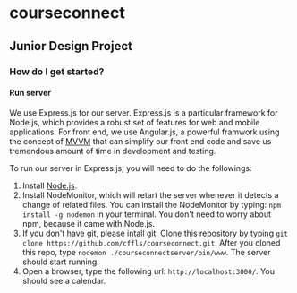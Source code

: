# courseconnect

## Junior Design Project

### How do I get started?

#### Run server

We use Express.js for our server. Express.js is a particular framework for Node.js, which provides a robust set of features for web and mobile applications.
For front end, we use Angular.js, a powerful framwork using the concept of [MVVM](https://en.wikipedia.org/wiki/Model_View_ViewModel) that can simplify our front end code and save us tremendous amount of time in development and testing.

To run our server in Express.js, you will need to do the followings:

1. Install [Node.js](https://nodejs.org/download/).
2. Install NodeMonitor, which will retart the server whenever it detects a change of related files.
You can install the NodeMonitor by typing: `npm install -g nodemon` in your terminal. You don't need to worry about npm, because it came with Node.js.
3. If you don't have git, please intall [git](http://git-scm.com/downloads). Clone this repository by typing `git clone https://github.com/cffls/courseconnect.git`. After you cloned this repo, type `nodemon ./courseconnectserver/bin/www`. The server should start running.
4. Open a browser, type the following url: `http://localhost:3000/`. You should see a calendar.